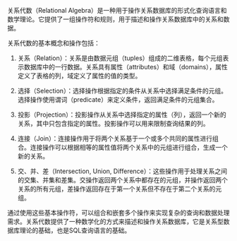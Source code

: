 关系代数（Relational Algebra）是一种用于操作关系数据库的形式化查询语言和数学理论。它提供了一组操作符和规则，用于描述和操作关系数据库中的关系和数据。

关系代数的基本概念和操作包括：

1. 关系（Relation）：关系是由数据元组（tuples）组成的二维表格，每个元组表示数据库中的一行数据。关系具有属性（attributes）和域（domains），属性定义了表格的列，域定义了属性的值的类型。

2. 选择（Selection）：选择操作根据指定的条件从关系中选择满足条件的元组。选择操作使用谓词（predicate）来定义条件，返回满足条件的元组集合。

3. 投影（Projection）：投影操作从关系中选择指定的属性（列），返回一个新的关系，其中只包含指定的属性。投影操作可以用来限制查询结果的列。

4. 连接（Join）：连接操作用于将两个关系基于一个或多个共同的属性进行组合。连接操作可以根据相等的属性值将两个关系中的元组进行组合，生成一个新的关系。

5. 交、并、差（Intersection, Union, Difference）：这些操作用于处理关系之间的交集、并集和差集。交操作返回两个关系中都存在的元组，并操作返回两个关系的所有元组，差操作返回存在于第一个关系但不存在于第二个关系的元组。

通过使用这些基本操作符，可以组合和嵌套多个操作来实现复杂的查询和数据处理需求。关系代数提供了一种数学化的方式来描述和操作关系数据库，它是关系型数据库理论的基础，也是SQL查询语言的基础。